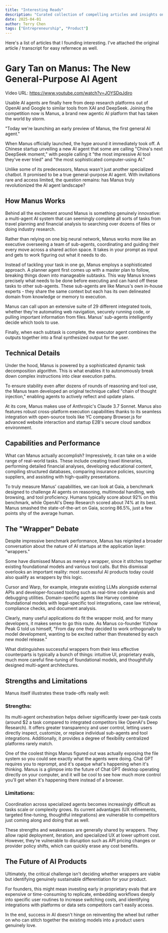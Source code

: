 ```yaml
---
title: "Interesting Reads"
description: "Curated collection of compelling articles and insights on AI agents, entrepreneurship, and product development. Features analysis of breakthrough AI tools and emerging trends."
date: 2025-04-01
author: Terry Chen
tags: ["Entrepreneurship", "Product"]
---
```


Here's a list of articles that I founding interesting. I've attached the original article / transcript for easy refernece as well.

# Gary Tan on Manus: The New General-Purpose AI Agent
Video URL: https://www.youtube.com/watch?v=JOYSDqJdiro

Usable AI agents are finally here from deep research platforms out of OpenAI and Google to similar tools from XAI and DeepSeek. Joining the competition now is Manus, a brand new agentic AI platform that has taken the world by storm.

"Today we're launching an early preview of Manus, the first general AI agent."

When Manus officially launched, the hype around it immediately took off. A Chinese startup unveiling a new AI agent that some are calling "China's next DeepSeek moment," with people calling it "the most impressive AI tool they've ever tried" and "the most sophisticated computer-using AI."

Unlike some of its predecessors, Manus wasn't just another specialized chatbot. It promised to be a true general-purpose AI agent. With invitations rare and access limited, the question remains: has Manus truly revolutionized the AI agent landscape?

## How Manus Works

Behind all the excitement around Manus is something genuinely innovative: a multi-agent AI system that can seemingly complete all sorts of tasks from travel planning and financial analysis to searching over dozens of files or doing industry research.

Rather than relying on one big neural network, Manus works more like an executive overseeing a team of sub-agents, coordinating and guiding their every move across a shared action space. It takes in your prompt as input and gets to work figuring out what it needs to do.

Instead of tackling your task in one go, Manus employs a sophisticated approach. A planner agent first comes up with a master plan to follow, breaking things down into manageable subtasks. This way Manus knows precisely what needs to be done before executing and can hand off these tasks to other sub-agents. These sub-agents are like Manus's own in-house experts - they share the same context but each has its own delineated domain from knowledge or memory to execution.

Manus can call upon an extensive suite of 29 different integrated tools, whether they're automating web navigation, securely running code, or pulling important information from files. Manus' sub-agents intelligently decide which tools to use.

Finally, when each subtask is complete, the executor agent combines the outputs together into a final synthesized output for the user.

## Technical Details

Under the hood, Manus is powered by a sophisticated dynamic task decomposition algorithm. This is what enables it to autonomously break down complex instructions into clear execution paths.

To ensure stability even after dozens of rounds of reasoning and tool use, the Manus team developed an original technique called "chain of thought injection," enabling agents to actively reflect and update plans.

At its core, Manus makes use of Anthropic's Claude 3.7 Sonnet. Manus also features robust cross-platform execution capabilities thanks to its seamless integration with open-source tools like YC company Browser.js for advanced website interaction and startup E2B's secure cloud sandbox environment.

## Capabilities and Performance

What can Manus actually accomplish? Impressively, it can take on a wide range of real-world tasks. These include creating travel itineraries, performing detailed financial analyses, developing educational content, compiling structured databases, comparing insurance policies, sourcing suppliers, and assisting with high-quality presentations.

To truly measure Manus' capabilities, we can look at Gaia, a benchmark designed to challenge AI agents on reasoning, multimodal handling, web browsing, and tool proficiency. Humans typically score about 92% on this benchmark, while OpenAI's Deep Research scored about 74% at its best. Manus smashed the state-of-the-art on Gaia, scoring 86.5%, just a few points shy of the average human.

## The "Wrapper" Debate

Despite impressive benchmark performance, Manus has reignited a broader conversation about the nature of AI startups at the application layer: "wrappers."

Some have dismissed Manus as merely a wrapper, since it stitches together existing foundational models and various tool calls. But this dismissal overlooks an important reality: most successful AI products today could also qualify as wrappers by this logic.

Cursor and Warp, for example, integrate existing LLMs alongside external APIs and developer-focused tooling such as real-time code analysis and debugging utilities. Domain-specific agents like Harvey combine foundational models with legal-specific tool integrations, case law retrieval, compliance checks, and document analysis.

Clearly, many useful applications do fit the wrapper mold, and for many developers, it makes sense to go this route. As Manus co-founder Yizhow Peak G told us himself, "From day one they decided to work orthogonally to model development, wanting to be excited rather than threatened by each new model release."

What distinguishes successful wrappers from their less effective counterparts is typically a bunch of things: intuitive UI, proprietary evals, much more careful fine-tuning of foundational models, and thoughtfully designed multi-agent architectures.

## Strengths and Limitations

Manus itself illustrates these trade-offs really well:

### Strengths:

Its multi-agent orchestration helps deliver significantly lower per-task costs (around $2 a task compared to integrated competitors like OpenAI's Deep Research). It offers greater transparency and user control, letting users directly inspect, customize, or replace individual sub-agents and tool integrations. Additionally, it provides a degree of flexibility centralized platforms rarely match.

One of the coolest things Manus figured out was actually exposing the file system so you could see exactly what the agents were doing. Chat GPT requires you to reprompt, and it's opaque what's happening when it's thinking. Manus is a glimpse into the future of Chat GPT desktop operating directly on your computer, and it will be cool to see how much more control you'll get when it's happening there instead of a browser.

### Limitations:

Coordination across specialized agents becomes increasingly difficult as tasks scale or complexity grows. Its current advantages (UX refinements, targeted fine-tuning, thoughtful integrations) are vulnerable to competitors just coming along and doing that as well.

These strengths and weaknesses are generally shared by wrappers. They allow rapid deployment, iteration, and specialized UX at lower upfront cost. However, they're vulnerable to disruption such as API pricing changes or provider policy shifts, which can quickly erase any cost benefits.

## The Future of AI Products

Ultimately, the critical challenge isn't deciding whether wrappers are viable but identifying genuinely sustainable differentiation for your product.

For founders, this might mean investing early in proprietary evals that are expensive or time-consuming to replicate, embedding workflows deeply into specific user routines to increase switching costs, and identifying integrations with platforms or data sets competitors can't easily access.

In the end, success in AI doesn't hinge on reinventing the wheel but rather on who can stitch together the existing models into a product users genuinely love.